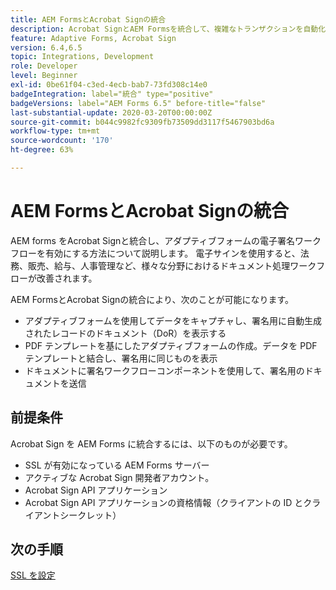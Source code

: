 ```yaml
---
title: AEM FormsとAcrobat Signの統合
description: Acrobat SignとAEM Formsを統合して、複雑なトランザクションを自動化し、シームレスなデジタルエクスペリエンスの一環として法的な電子署名を含めます。
feature: Adaptive Forms, Acrobat Sign
version: 6.4,6.5
topic: Integrations, Development
role: Developer
level: Beginner
exl-id: 0be61f04-c3ed-4ecb-bab7-73fd308c14e0
badgeIntegration: label="統合" type="positive"
badgeVersions: label="AEM Forms 6.5" before-title="false"
last-substantial-update: 2020-03-20T00:00:00Z
source-git-commit: b044c9982fc9309fb73509dd3117f5467903bd6a
workflow-type: tm+mt
source-wordcount: '170'
ht-degree: 63%

---
```


# AEM FormsとAcrobat Signの統合

AEM forms をAcrobat Signと統合し、アダプティブフォームの電子署名ワークフローを有効にする方法について説明します。 電子サインを使用すると、法務、販売、給与、人事管理など、様々な分野におけるドキュメント処理ワークフローが改善されます。

AEM FormsとAcrobat Signの統合により、次のことが可能になります。

* アダプティブフォームを使用してデータをキャプチャし、署名用に自動生成されたレコードのドキュメント（DoR）を表示する
* PDF テンプレートを基にしたアダプティブフォームの作成。データを PDF テンプレートと結合し、署名用に同じものを表示
* ドキュメントに署名ワークフローコンポーネントを使用して、署名用のドキュメントを送信

## 前提条件

Acrobat Sign を AEM Forms に統合するには、以下のものが必要です。

* SSL が有効になっている AEM Forms サーバー
* アクティブな Acrobat Sign 開発者アカウント。
* Acrobat Sign API アプリケーション
* Acrobat Sign API アプリケーションの資格情報（クライアントの ID とクライアントシークレット）

## 次の手順

[SSL を設定](./set-up-ssl.md)

